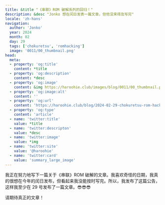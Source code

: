```yaml
---
title: &title "《串联》ROM 破解系列的回归！"
description: &desc "Jonko 想在闰日发表一篇文章，但他没来得及写完"
locale: 'zh-hans'
navigation:
  author: 'Jonko'
  year: 2024
  month: 02
  day: 29
  tags: ['chokuretsu', 'romhacking']
  image: '0011/00_thumbnail.png'
head:
  meta:
  - property: 'og:title'
    content: *title
  - property: 'og:description'
    content: *desc
  - property: 'og:image'
    content: &img https://haroohie.club/images/blog/0011/00_thumbnail.png
  - property: 'og:image:alt'
    content: ''
  - property: 'og:url'
    content: 'https://haroohie.club/blog/2024-02-29-chokuretsu-rom-hacking-returns'
  - property: 'og:type'
    content: 'article'
  - name: 'twitter:title'
    value: *title
  - name: 'twitter:descripton'
    value: *desc
  - name: 'twitter:image'
    value: *img
  - name: 'twitter:site'
    value: '@haroohie'
  - name: 'twitter:card'
    value: 'summary_large_image'
---
```


我正在努力地写下一篇关于《串联》ROM 破解的文章。我喜欢奇怪的日期，我真的很想在今年的闰日发布，但看起来我没能按时写完。所以，我发布了这篇公告，这样我至少在 29 号发布了一篇文章。😎😎😎

请期待真正的文章！